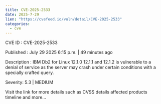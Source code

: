 ```yaml
--- 
title: CVE-2025-2533
date: 2025-7-29
lien: "https://cvefeed.io/vuln/detail/CVE-2025-2533"
categories:
  - cve
---
```


CVE ID : CVE-2025-2533

Published :  July 29
2025
6:15 p.m. | 49 minutes ago

Description : IBM Db2 for Linux 12.1.0
12.1.1
and 12.1.2 is vulnerable to a denial of service as the server may crash under certain conditions with a specially crafted query.

Severity: 5.3 | MEDIUM

Visit the link for more details
such as CVSS details
affected products
timeline
and more...
